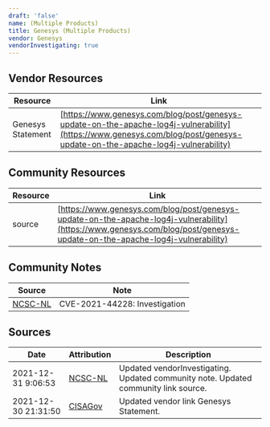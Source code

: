 ```yaml
---
draft: 'false'
name: (Multiple Products)
title: Genesys (Multiple Products)
vendor: Genesys
vendorInvestigating: true
---
```


## Vendor Resources
| Resource | Link |
| --- | --- |
| Genesys Statement | [https://www.genesys.com/blog/post/genesys-update-on-the-apache-log4j-vulnerability](https://www.genesys.com/blog/post/genesys-update-on-the-apache-log4j-vulnerability) |

## Community Resources
| Resource | Link |
| --- | --- |
| source | [https://www.genesys.com/blog/post/genesys-update-on-the-apache-log4j-vulnerability](https://www.genesys.com/blog/post/genesys-update-on-the-apache-log4j-vulnerability) |

## Community Notes
| Source | Note |
| --- | --- |
| [NCSC-NL](https://github.com/NCSC-NL/log4shell/blob/main/software/README.md) | CVE-2021-44228: Investigation </ul> |

## Sources
| Date | Attribution | Description |
| --- | --- | --- |
| 2021-12-31 9:06:53 | [NCSC-NL](https://github.com/NCSC-NL/log4shell/blob/main/software/README.md) | Updated vendorInvestigating. Updated community note. Updated community link source.  |
| 2021-12-30 21:31:50 | [CISAGov](https://raw.githubusercontent.com/cisagov/log4j-affected-db/develop/README.md) | Updated vendor link Genesys Statement.  |
